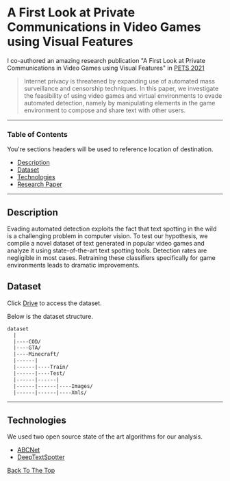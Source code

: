 # A First Look at Private Communications in Video Games using Visual Features

I co-authored an amazing research publication "A First Look at Private Communications in Video Games using Visual Features" in [PETS 2021](https://petsymposium.org/2021/paperlist.php)
> Internet privacy is threatened by expanding use of automated mass surveillance and censorship
techniques. In this paper, we investigate the feasibility
of using video games and virtual environments to evade
automated detection, namely by manipulating elements
in the game environment to compose and share text
with other users.

---

### Table of Contents
You're sections headers will be used to reference location of destination.

- [Description](#description)
- [Dataset](#Dataset)
- [Technologies](#Technologies)
- [Research Paper](https://drive.google.com/file/d/1v1AZR_99Q4dxNaEl_fUNM-IAHo3wdsOR/view?usp=sharing)

---

## Description

Evading automated detection exploits the fact that
text spotting in the wild is a challenging problem in
computer vision. To test our hypothesis, we compile a
novel dataset of text generated in popular video games
and analyze it using state-of-the-art text spotting tools.
Detection rates are negligible in most cases. Retraining these classifiers specifically for game environments
leads to dramatic improvements.


## Dataset 

Click [Drive](https://drive.google.com/drive/folders/131jT-0YeHtpkzYrO_JZviU78Wgj7onGV) to access the dataset.

Below is the dataset structure.

```html
dataset
  |
  |----COD/               
  |----GTA/               
  |----Minecraft/               
  |------|
  |------|----Train/            
  |------|----Test/            
  |------|------|
  |------|------|----Images/
  |------|------|----Xmls/
```
---


## Technologies
We used two open source state of the art algorithms for our analysis.
- [ABCNet](https://github.com/aim-uofa/AdelaiDet/blob/master/configs/BAText/README.md)
- [DeepTextSpotter](https://github.com/MichalBusta/DeepTextSpotter)

[Back To The Top](#Detecting-Private-Communication-in-Video-Games)
